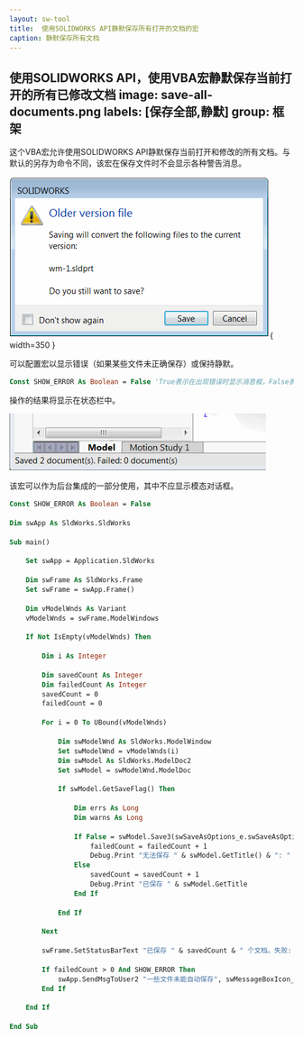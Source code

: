 ```yaml
---
layout: sw-tool
title:  使用SOLIDWORKS API静默保存所有打开的文档的宏
caption: 静默保存所有文档
---
```

 使用SOLIDWORKS API，使用VBA宏静默保存当前打开的所有已修改文档
image: save-all-documents.png
labels: [保存全部,静默]
group: 框架
---
这个VBA宏允许使用SOLIDWORKS API静默保存当前打开和修改的所有文档。与默认的另存为命令不同，该宏在保存文件时不会显示各种警告消息。

![在保存文件时显示旧版本警告](older-version-save-warning.png){ width=350 }

可以配置宏以显示错误（如果某些文件未正确保存）或保持静默。

~~~ vb
Const SHOW_ERROR As Boolean = False 'True表示在出现错误时显示消息框，False表示保持静默
~~~

操作的结果将显示在状态栏中。

![在状态栏中显示结果](status-bar.png)

该宏可以作为后台集成的一部分使用，其中不应显示模态对话框。

~~~ vb
Const SHOW_ERROR As Boolean = False

Dim swApp As SldWorks.SldWorks

Sub main()

    Set swApp = Application.SldWorks
    
    Dim swFrame As SldWorks.Frame
    Set swFrame = swApp.Frame()
    
    Dim vModelWnds As Variant
    vModelWnds = swFrame.ModelWindows
    
    If Not IsEmpty(vModelWnds) Then
        
        Dim i As Integer
        
        Dim savedCount As Integer
        Dim failedCount As Integer
        savedCount = 0
        failedCount = 0
        
        For i = 0 To UBound(vModelWnds)
            
            Dim swModelWnd As SldWorks.ModelWindow
            Set swModelWnd = vModelWnds(i)
            Dim swModel As SldWorks.ModelDoc2
            Set swModel = swModelWnd.ModelDoc
            
            If swModel.GetSaveFlag() Then
                
                Dim errs As Long
                Dim warns As Long
                
                If False = swModel.Save3(swSaveAsOptions_e.swSaveAsOptions_Silent, errs, warns) Then
                    failedCount = failedCount + 1
                    Debug.Print "无法保存 " & swModel.GetTitle() & ": " & errs
                Else
                    savedCount = savedCount + 1
                    Debug.Print "已保存 " & swModel.GetTitle
                End If
                
            End If
            
        Next
        
        swFrame.SetStatusBarText "已保存 " & savedCount & " 个文档。失败: " & failedCount & " 个文档"
        
        If failedCount > 0 And SHOW_ERROR Then
            swApp.SendMsgToUser2 "一些文件未能自动保存", swMessageBoxIcon_e.swMbWarning, swMessageBoxBtn_e.swMbOk
        End If
        
    End If
    
End Sub
~~~